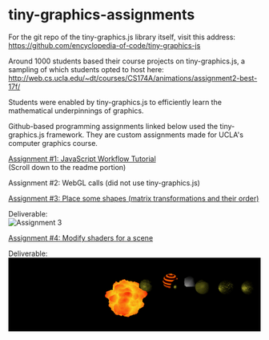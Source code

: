 # tiny-graphics-assignments

For the git repo of the tiny-graphics.js library itself, visit this address:  
https://github.com/encyclopedia-of-code/tiny-graphics-js

Around 1000 students based their course projects on tiny-graphics.js, a sampling of which students opted to host here:  
http://web.cs.ucla.edu/~dt/courses/CS174A/animations/assignment2-best-17f/

Students were enabled by tiny-graphics.js to efficiently learn the mathematical underpinnings of graphics.

Github-based programming assignments linked below used the tiny-graphics.js framework.  They are custom assignments made for UCLA's computer graphics course.

[Assignment #1: JavaScript Workflow Tutorial](https://github.com/intro-graphics-master/a1_s19)  
(Scroll down to the readme portion)

Assignment #2: WebGL calls (did not use tiny-graphics.js)  

[Assignment #3: Place some shapes (matrix transformations and their order)](https://github.com/intro-graphics-master/a3_s19)   

Deliverable:  
![Assignment 3](assets/3.gif "Assignment 3 deliverable")

[Assignment #4: Modify shaders for a scene](https://github.com/intro-graphics-master/a4_s19)  

Deliverable:  
![Assignment 4](assets/4.gif "Assignment 4 deliverable")
